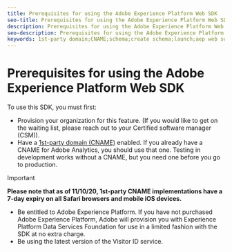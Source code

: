 ```yaml
---
title: Prerequisites for using the Adobe Experience Platform Web SDK
seo-title: Prerequisites for using the Adobe Experience Platform Web SDK
description: Prerequisites for using the Adobe Experience Platform Web SDK
seo-description: Prerequisites for using the Adobe Experience Platform Web SDK
keywords: 1st-party domain;CNAME;schema;create schema;launch;aep web sdk extension;extension;configuration id;configuration tool;data element;create data element;XDM Object;sendEvent;send Event;
---
```


# Prerequisites for using the Adobe Experience Platform Web SDK

To use this SDK, you must first:

- Provision your organization for this feature. (If you would like to get on the waiting list, please reach out to your Certified software manager (CSM)).
- Have a [1st-party domain (CNAME)](https://docs.adobe.com/content/help/en/core-services/interface/ec-cookies/cookies-first-party.html) enabled. If you already have a CNAME for Adobe Analytics, you should use that one. Testing in development works without a CNAME, but you need one before you go to production.

>[!IMPORTANT]
>
>**Please note that as of 11/10/20, 1st-party CNAME implementations have a 7-day expiry on all Safari browsers and mobile iOS devices.** 

- Be entitled to Adobe Experience Platform. If you have not purchased Adobe Experience Platform, Adobe will provision you with Experience Platform Data Services Foundation for use in a limited fashion with the SDK at no extra charge.
- Be using the latest version of the Visitor ID service.
